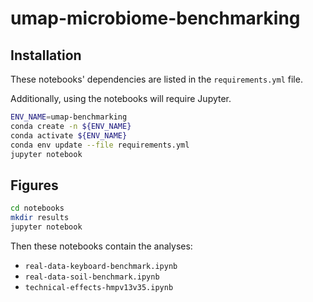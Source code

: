 # umap-microbiome-benchmarking

## Installation
These notebooks' dependencies are listed in the `requirements.yml` file.

Additionally, using the notebooks will require Jupyter.

```bash
ENV_NAME=umap-benchmarking
conda create -n ${ENV_NAME}
conda activate ${ENV_NAME}
conda env update --file requirements.yml
jupyter notebook
```

## Figures

```bash
cd notebooks
mkdir results
jupyter notebook
```

Then these notebooks contain the analyses:
* `real-data-keyboard-benchmark.ipynb`
* `real-data-soil-benchmark.ipynb`
* `technical-effects-hmpv13v35.ipynb`

